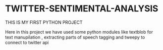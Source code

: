 # TWITTER-SENTIMENTAL-ANALYSIS
THIS IS MY FIRST PYTHON PROJECT

Here in this project we have used some python modules like textblob for text manupilation , extracting parts of speech tagging and tweepy to connect to twitter api

